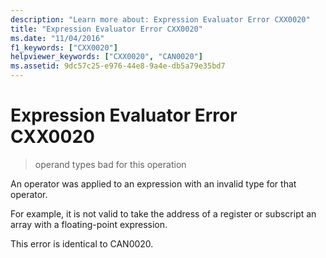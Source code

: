 ```yaml
---
description: "Learn more about: Expression Evaluator Error CXX0020"
title: "Expression Evaluator Error CXX0020"
ms.date: "11/04/2016"
f1_keywords: ["CXX0020"]
helpviewer_keywords: ["CXX0020", "CAN0020"]
ms.assetid: 9dc57c25-e976-44e8-9a4e-db5a79e35bd7
---
```

# Expression Evaluator Error CXX0020

> operand types bad for this operation

An operator was applied to an expression with an invalid type for that operator.

For example, it is not valid to take the address of a register or subscript an array with a floating-point expression.

This error is identical to CAN0020.
